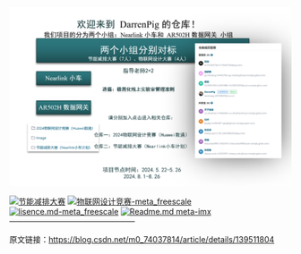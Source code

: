 ![240522Coder_Club团队初步构成](Image/240522Coder_Club%E5%9B%A2%E9%98%9F%E5%88%9D%E6%AD%A5%E6%9E%84%E6%88%90.png)


[![节能减排大赛](https://img.shields.io/badge/节能减排大赛-issues%2FI90DOU-blue
)](https://gitee.com/openeuler/yocto-meta-openeuler/issues/I90DOU#comment-loadder)
[![物联网设计竞赛-meta_freescale](https://img.shields.io/badge/物联网设计竞赛-meta_freescale-brightgreen
)](https://github.com/Freescale/meta-freescale)
[![lisence.md-meta_freescale](https://img.shields.io/badge/lisence.md-openeuler-violet
)](https://gitee.com/openeuler/yocto-meta-openeuler)
[![Readme.md meta-imx](https://img.shields.io/badge/Readme.md-meta_imx-8A2BE2
)](https://github.com/nxp-imx/meta-imx)
————————————————

                        
原文链接：https://blog.csdn.net/m0_74037814/article/details/139511804